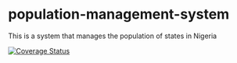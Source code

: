 # population-management-system
This is a system that manages the population of states in Nigeria

[![Coverage Status](https://coveralls.io/repos/github/DinmaOtutu/population-management-system/badge.svg?branch=master)](https://coveralls.io/github/DinmaOtutu/population-management-system?branch=master)